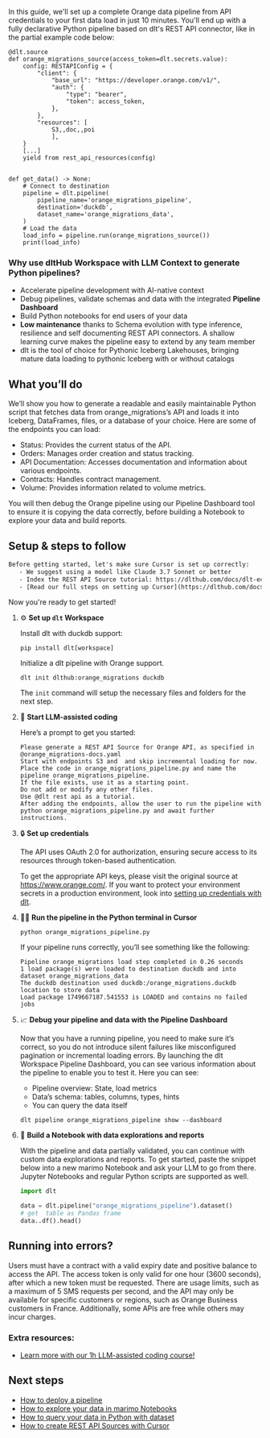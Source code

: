 In this guide, we'll set up a complete Orange data pipeline from API credentials to your first data load in just 10 minutes. You'll end up with a fully declarative Python pipeline based on dlt's REST API connector, like in the partial example code below:

```python-outcome
@dlt.source
def orange_migrations_source(access_token=dlt.secrets.value):
    config: RESTAPIConfig = {
        "client": {
            "base_url": "https://developer.orange.com/v1/",
            "auth": {
                "type": "bearer",
                "token": access_token,
            },
        },
        "resources": [
            S3,,doc,,poi
            ],
    }
    [...]
    yield from rest_api_resources(config)


def get_data() -> None:
    # Connect to destination
    pipeline = dlt.pipeline(
        pipeline_name='orange_migrations_pipeline',
        destination='duckdb',
        dataset_name='orange_migrations_data', 
    )
    # Load the data
    load_info = pipeline.run(orange_migrations_source())
    print(load_info) 
```

### Why use dltHub Workspace with LLM Context to generate Python pipelines?

- Accelerate pipeline development with AI-native context
- Debug pipelines, validate schemas and data with the integrated **Pipeline Dashboard**
- Build Python notebooks for end users of your data
- **Low maintenance** thanks to Schema evolution with type inference, resilience and self documenting REST API connectors. A shallow learning curve makes the pipeline easy to extend by any team member
- dlt is the tool of choice for Pythonic Iceberg Lakehouses, bringing mature data loading to pythonic Iceberg with or without catalogs

## What you’ll do

We’ll show you how to generate a readable and easily maintainable Python script that fetches data from orange_migrations’s API and loads it into Iceberg, DataFrames, files, or a database of your choice. Here are some of the endpoints you can load:

- Status: Provides the current status of the API.
- Orders: Manages order creation and status tracking.
- API Documentation: Accesses documentation and information about various endpoints.
- Contracts: Handles contract management.
- Volume: Provides information related to volume metrics.

You will then debug the Orange pipeline using our Pipeline Dashboard tool to ensure it is copying the data correctly, before building a Notebook to explore your data and build reports.

## Setup & steps to follow

```default
Before getting started, let's make sure Cursor is set up correctly:
   - We suggest using a model like Claude 3.7 Sonnet or better
   - Index the REST API Source tutorial: https://dlthub.com/docs/dlt-ecosystem/verified-sources/rest_api/ and add it to context as **@dlt rest api**
   - [Read our full steps on setting up Cursor](https://dlthub.com/docs/dlt-ecosystem/llm-tooling/cursor-restapi#23-configuring-cursor-with-documentation)
```

Now you're ready to get started!

1. ⚙️ **Set up `dlt` Workspace**
    
    Install dlt with duckdb support:
    ```shell
    pip install dlt[workspace]
    ```

    Initialize a dlt pipeline with Orange support.
    ```shell
    dlt init dlthub:orange_migrations duckdb
    ```

    The `init` command will setup the necessary files and folders for the next step.
    
2. 🤠 **Start LLM-assisted coding**
    
    Here’s a prompt to get you started:
    
    ```prompt
    Please generate a REST API Source for Orange API, as specified in @orange_migrations-docs.yaml 
    Start with endpoints S3 and  and skip incremental loading for now. 
    Place the code in orange_migrations_pipeline.py and name the pipeline orange_migrations_pipeline. 
    If the file exists, use it as a starting point. 
    Do not add or modify any other files. 
    Use @dlt rest api as a tutorial. 
    After adding the endpoints, allow the user to run the pipeline with python orange_migrations_pipeline.py and await further instructions.
    ```

    
3. 🔒 **Set up credentials** 
    
    The API uses OAuth 2.0 for authorization, ensuring secure access to its resources through token-based authentication.
    
    To get the appropriate API keys, please visit the original source at https://www.orange.com/.
    If you want to protect your environment secrets in a production environment, look into [setting up credentials with dlt](https://dlthub.com/docs/walkthroughs/add_credentials).
    
4. 🏃‍♀️ **Run the pipeline in the Python terminal in Cursor**
    
    ```shell
    python orange_migrations_pipeline.py
    ```
    
    If your pipeline runs correctly, you’ll see something like the following:
    
    ```shell
    Pipeline orange_migrations load step completed in 0.26 seconds
    1 load package(s) were loaded to destination duckdb and into dataset orange_migrations_data
    The duckdb destination used duckdb:/orange_migrations.duckdb location to store data
    Load package 1749667187.541553 is LOADED and contains no failed jobs
    ```
    
5. 📈 **Debug your pipeline and data with the Pipeline Dashboard**

    Now that you have a running pipeline, you need to make sure it’s correct, so you do not introduce silent failures like misconfigured pagination or incremental loading errors. By launching the dlt Workspace Pipeline Dashboard, you can see various information about the pipeline to enable you to test it. Here you can see:
    - Pipeline overview: State, load metrics
    - Data’s schema: tables, columns, types, hints
    - You can query the data itself
    
    ```shell
    dlt pipeline orange_migrations_pipeline show --dashboard
    ```
    
6. 🐍 **Build a Notebook with data explorations and reports**

    With the pipeline and data partially validated, you can continue with custom data explorations and reports. To get started, paste the snippet below into a new marimo Notebook and ask your LLM to go from there. Jupyter Notebooks and regular Python scripts are supported as well.

    
    ```python
    import dlt

   data = dlt.pipeline("orange_migrations_pipeline").dataset()
   # get  table as Pandas frame
   data..df().head()
    ```

## Running into errors?

Users must have a contract with a valid expiry date and positive balance to access the API. The access token is only valid for one hour (3600 seconds), after which a new token must be requested. There are usage limits, such as a maximum of 5 SMS requests per second, and the API may only be available for specific customers or regions, such as Orange Business customers in France. Additionally, some APIs are free while others may incur charges.

### Extra resources:

- [Learn more with our 1h LLM-assisted coding course!](https://www.youtube.com/watch?v=GGid70rnJuM)

## Next steps

- [How to deploy a pipeline](https://dlthub.com/docs/walkthroughs/deploy-a-pipeline)
- [How to explore your data in marimo Notebooks](https://dlthub.com/docs/general-usage/dataset-access/marimo)
- [How to query your data in Python with dataset](https://dlthub.com/docs/general-usage/dataset-access/dataset)
- [How to create REST API Sources with Cursor](https://dlthub.com/docs/dlt-ecosystem/llm-tooling/cursor-restapi)